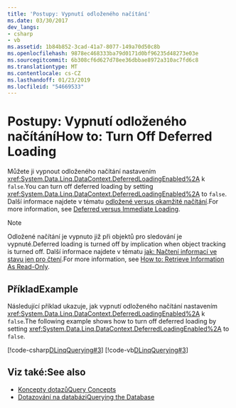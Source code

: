 ```yaml
---
title: 'Postupy: Vypnutí odloženého načítání'
ms.date: 03/30/2017
dev_langs:
- csharp
- vb
ms.assetid: 1b84b852-3cad-41a7-8077-149a70d50c8b
ms.openlocfilehash: 9878ec468333ba79d0171d0bf96235d48273e03e
ms.sourcegitcommit: 6b308cf6d627d78ee36dbbae8972a310ac7fd6c8
ms.translationtype: MT
ms.contentlocale: cs-CZ
ms.lasthandoff: 01/23/2019
ms.locfileid: "54669533"
---
```

# <a name="how-to-turn-off-deferred-loading"></a><span data-ttu-id="0484f-102">Postupy: Vypnutí odloženého načítání</span><span class="sxs-lookup"><span data-stu-id="0484f-102">How to: Turn Off Deferred Loading</span></span>
<span data-ttu-id="0484f-103">Můžete ji vypnout odloženého načítání nastavením <xref:System.Data.Linq.DataContext.DeferredLoadingEnabled%2A> k `false`.</span><span class="sxs-lookup"><span data-stu-id="0484f-103">You can turn off deferred loading by setting <xref:System.Data.Linq.DataContext.DeferredLoadingEnabled%2A> to `false`.</span></span> <span data-ttu-id="0484f-104">Další informace najdete v tématu [odložené versus okamžité načítání](../../../../../../docs/framework/data/adonet/sql/linq/deferred-versus-immediate-loading.md).</span><span class="sxs-lookup"><span data-stu-id="0484f-104">For more information, see [Deferred versus Immediate Loading](../../../../../../docs/framework/data/adonet/sql/linq/deferred-versus-immediate-loading.md).</span></span>  
  
> [!NOTE]
>  <span data-ttu-id="0484f-105">Odložené načítání je vypnuto již při objektů pro sledování je vypnuté.</span><span class="sxs-lookup"><span data-stu-id="0484f-105">Deferred loading is turned off by implication when object tracking is turned off.</span></span> <span data-ttu-id="0484f-106">Další informace najdete v tématu [jak: Načtení informací ve stavu jen pro čtení](../../../../../../docs/framework/data/adonet/sql/linq/how-to-retrieve-information-as-read-only.md).</span><span class="sxs-lookup"><span data-stu-id="0484f-106">For more information, see [How to: Retrieve Information As Read-Only](../../../../../../docs/framework/data/adonet/sql/linq/how-to-retrieve-information-as-read-only.md).</span></span>  
  
## <a name="example"></a><span data-ttu-id="0484f-107">Příklad</span><span class="sxs-lookup"><span data-stu-id="0484f-107">Example</span></span>  
 <span data-ttu-id="0484f-108">Následující příklad ukazuje, jak vypnutí odloženého načítání nastavením <xref:System.Data.Linq.DataContext.DeferredLoadingEnabled%2A> k `false`.</span><span class="sxs-lookup"><span data-stu-id="0484f-108">The following example shows how to turn off deferred loading by setting <xref:System.Data.Linq.DataContext.DeferredLoadingEnabled%2A> to `false`.</span></span>  
  
 [!code-csharp[DLinqQuerying#3](../../../../../../samples/snippets/csharp/VS_Snippets_Data/DLinqQuerying/cs/Program.cs#3)]
 [!code-vb[DLinqQuerying#3](../../../../../../samples/snippets/visualbasic/VS_Snippets_Data/DLinqQuerying/vb/Module1.vb#3)]  
  
## <a name="see-also"></a><span data-ttu-id="0484f-109">Viz také:</span><span class="sxs-lookup"><span data-stu-id="0484f-109">See also</span></span>
- [<span data-ttu-id="0484f-110">Koncepty dotazů</span><span class="sxs-lookup"><span data-stu-id="0484f-110">Query Concepts</span></span>](../../../../../../docs/framework/data/adonet/sql/linq/query-concepts.md)
- [<span data-ttu-id="0484f-111">Dotazování na databázi</span><span class="sxs-lookup"><span data-stu-id="0484f-111">Querying the Database</span></span>](../../../../../../docs/framework/data/adonet/sql/linq/querying-the-database.md)

